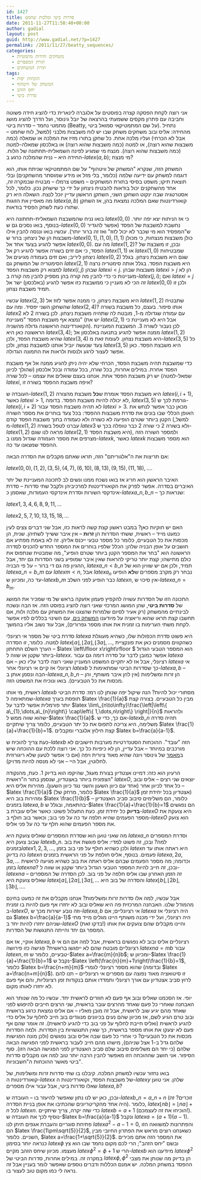 ```yaml
---
id: 1427
title: סדרות ביטי ומלכות שחמט
date: 2011-11-27T11:58:48+00:00
author: gadial
layout: post
guid: http://www.gadial.net/?p=1427
permalink: /2011/11/27/beatty_sequences/
categories:
  - משחקים וחידות מתמטיות
  - תורת המספרים
  - תורת המשחקים
tags:
  - הוכחות יפות
  - המשחק של וויטהוף
  - יחס הזהב
  - סדרת ביטי
---
```

אני רוצה לקחת הפסקה קצרה בפוסטים על אלגברה לינארית כדי להציג חידה פשוטה וחביבה עם פתרון מקסים ששמעתי בהרצאה של יובל גינוסר, ועל הדרך להציג מושג מתמטי נחמד &#8211; סדרות ביטי (Beatty, על שם המתמטיקאי סמואל ביטי). נתחיל מהחידה: אליס ובוב משחקים משחק שבו יש לוח משבצות מלבני (למשל, לוח שחמט &#8211; אבל לא הכרחי) ועליו מלכה אחת. כל שחקן בתורו מזיז את המלכה או שמאלה (כמה משבצות שהוא רוצה), או למטה (כמה משבצות שהוא רוצה) או באלכסון שמאלה-למטה (כמה משבצות שהוא רוצה). מנצח מי שמגיע לפינה השמאלית-תחתונה של הלוח. החידה היא &#8211; נניח שהמלכה כרגע ב-$latex \left(a,b\right)$; מי מנצח?

המשחק הזה, שנקרא "המשחק של וויטהוף" על שם המתמטיקאי שניתח אותו, הוא דוגמה למשחק עם ידיעה שלמה (כלומר, בלי מזל או מידע שמוסתר מהשחקנים) ובלי תוצאת תיקו; משפט בסיסי בתורת המשחקים &#8211; משפט צרמלו &#8211; מבטיח שבמקרה זה, אחד מהשחקנים יכול בודאות להבטיח ניצחון על ידי כך שישחק נכון. כלומר, לכל אסטרטגיה שבה ינקוט השחקן השני, השחקן הראשון עדיין יוכל לנצח. השאלה היא רק מה מאפיין את הזוגות $latex \left(a,b\right)$ קואורדינטות שאם המלכה נמצאת בהן, אז השחקן שתורו כעת לשחק הפסיד בודאות.

בואו נניח שהמשבצת השמאלית-תחתונה היא $latex \left(0,0\right)$ כי אז הניתוח יצא יפה יותר. בנוסף, בואו נסכים גם ש-$latex \left(0,0\right)$ נחשבת למשבצת של הפסד (אפשר להגדיר ש"המפסיד הוא מי שכבר לא יכול לזוז" ואז זה ברור יותר). עכשיו בואו וננסה להבין אילו משבצות הן של ניצחון: ברור ש-$latex \left(0,1\right),\left(1,0\right),\left(1,1\right)$ כולן משבצות מנצחות, כי מכולן אפשר להגיע בצעד אחד אל $latex \left(0,0\right)$. מה עם $latex \left(1,2\right)$? ובכן, זו משבצת של הפסד, כי אם זזים בשורה אפשר להגיע רק אל $latex \left(1,1\right)$ או $latex \left(1,0\right)$ שמבטיחות ניצחון ליריב; ואם זזים בעמודה מגיעים אל $latex \left(0,2\right)$ שגם היא משבצת ניצחון. בגלל הסימטריה של המשחק גם $latex \left(2,1\right)$ היא משבצת הפסד. בגלל אותה סימטריה נרצה למצוא רק משבצות הפסד $latex \left(i,j\right)$ שבהן $latex i<j$. משבצות שבהן $latex i>j$ הן לא מעניינות כי כדי להבין מה קורה בהן מספיק להבין מה קורה ב-$latex \left(j,i\right)$; ואם $latex i=j$ זה הכי לא מעניין כי ממשבצת כזו אפשר להגיע (באלכסון) ישר אל $latex \left(0,0\right)$ ולכן זו תמיד משבצת נצחון.

עכשיו $latex \left(2,3\right)$ היא משבצת ניצחון, כי ממנה אפשר לזוז אל $latex \left(1,2\right)$ שתבטיח שהשחקן השני יפסיד. ומה עם $latex \left(2,4\right)$? אותו סיפור. בעצם, כל משבצת בשורה $latex 2$ עם עמודה שגדולה מ-1, מובטח לה שתהיה משבצת ניצחון. לכן בשורה 2 לא נמצא אף משבצת הפסד "מעניינת" (יש את $latex \left(2,1\right)$ אבל היא לא מעניינת כי הקואורדינטה הראשונה גדולה מהשניה). לכן נעבור לשורה 3. המשבצת המעניינת הראשונה כאן היא $latex \left(3,4\right)$; ממנה אפשר להגיע בתנועה באלכסון אל $latex \left(1,2\right)$ שהיא משבצת הפסד, ולכן $latex \left(3,4\right)$ היא משבצת נצחון. לעומת זאת מ-$latex \left(3,5\right)$ כל צעד שנעשה יוביל אותנו למשבצת נצחון, ולכן $latex \left(3,5\right)$ היא משבצת הפסד. כאן אפשר לעצור לרגע ולנסות ולראות את התמונה הגדולה.

כדי שמשבצת תהיה משבצת הפסד, הכרחי שלא יהיה ניתן להגיע ממנה אל אף משבצת הפסד אחרת. במילים אחרות, בכל שורה, בכל עמודה ובכל אלכסון (שהולך לכיוון שמאל-למטה) יש רק משבצת הפסד אחת. אנחנו בעצם שואלים את עצמנו &#8211; לכל שורה $latex i$, איפה משבצת ההפסד בשורה זו?

העובדה ש-$latex \left(1,2\right)$ היא משבצת הפסד אומרת ש**כל** משבצת מהצורה $latex \left(i,i+1\right)$, כאשר $latex i>1$, לא יכולה להיות משבצת הפסד. בדומה, $latex \left(3,5\right)$ גורמת לכך ש-$latex \left(i,i+2\right)$ לא תהיה משבצת הפסד עבור $latex i>3$. מכאן כבר אפשר לנחש את האופן הכללי שבו בונים את סדרת משבצות ההפסד: בכל צעד בוחרים את מספר השורה הקטן ביותר שטרם הופיעה לא כשורה ולא כעמודה בתוך משבצת הפסד קודם (למשל, מ-$latex \left(1,2\right)$ עברנו לטפל בשורה $latex 3$ ולא בשורה 2 כי שורה 2 כבר טופלה בכך ש-$latex \left(1,2\right)$ מראה לנו שגם $latex \left(2,1\right)$ היא משבצת הפסד), ולמספר השורה הזה מצרפים את מספר העמודה שגדול ממנו ב-$latex k$, כאשר $latex k$ הוא מספר משבצות ההפסד שמצאנו עד כה.

אם תריצות את ה"אלגוריתם" הזה, תראו שאתם מקבלים את הסדרה הבאה:

$latex \left(0,0\right),\left(1,2\right),\left(3,5\right),\left(4,7\right),\left(6,10\right),\left(8,13\right),\left(9,15\right),\left(11,18\right),\dots$.

האיבר הראשון הוא חריג אז בואו נשכח ממנו ונשים לב לתכונה המעניינת של יתר האיברים בסדרה. אפשר לפרק את הקואורדינטות למרכיביהן ולקבל שתי סדרות &#8211; סדרת אינדקסי השורות וסדרת אינדקסי העמודות, שאסמן כ-$latex a\_{n},b\_{n}$ &#8211; שנראות כך:

$latex 1,3,4,6,8,9,11,\dots$

$latex 2,5,7,10,13,15,18,\dots$

האם יש חוקיות כאן? במבט ראשון קצת קשה לראות כזו, אבל שני דברים צצים לעין כמעט מייד &#8211; ראשית, ששתי הסדרות הן **זרות** &#8211; אין איבר ששייך לשתיהן. שנית, הן מכסות את כל הטבעיים, כלומר כל מספר טבעי ייכנס אליהן. זה לא באמת מפתיע אם חושבים על אופן הבניה שלהן: הכלל שלפיו בוחרים את המספר החדש להכניס לסדרה הראשונה הוא "בחר את המספר הקטן ביותר שטרם הופיע", מה שמבטיח שנתפוס את כולם מתישהו; קצת יותר טריקי להראות שאין איבר שמופיע בשני הסדרות גם יחד, אבל ההגיון פה גם די ברור &#8211; על פי הבניה, $latex a\_{n}<b\_{n}$ תמיד, ולכן אם יש שוויון הוא של $latex a\_{n}=b\_{m}$ עם $latex m<n$, אבל $latex a_{n}$ נבחר רק מקרב מספרים ש**לא** הופיעו עד כה, ומכיוון ש-$latex b\_{m}$ כבר הופיע לפני השלב $latex n$, אין סיכוי ש-$latex a\_{n}=b_{m}$.

התכונה הזו של הסדרות עשויה להקפיץ פעמון אזעקה בראש של מי שמכיר את המושג של **סדרות ביטי**, שהן המושג המרכזי שאני רוצה להציג בפוסט הזה. אז הבה ונשכח לבינתיים מהמשחק (רק אעיר לסיום שלמרות שהצגנו את המשחק עם מלכה ולוח, אם תחשבו קצת תראו שהוא וריאציה על מיודענו [המשחק נים](http://www.gadial.net/?p=1069), עם השינוי בכללים לפיו אפשר לקחת משתי הערימות בו זמנית את אותו מספר גפרורים), אבל עוד נשוב אליו בהמשך.

סדרת ביטי של מספר אי רציונלי $latex a$ היא פשוט סדרת הכפולות שלו, כשהיא מעוגלת למטה. כלומר, זו הסדרה $latex \left\lfloor a\right\rfloor ,\left\lfloor 2a\right\rfloor ,\left\lfloor 3a\right\rfloor ,\dots$, כשהקווים מסמנים כאן את פונקציית הערך השלם התחתון &#8211; $latex \left\lfloor x\right\rfloor $ הוא המספר הטבעי הגדול ביותר שקטן או שווה ל-$latex x$. אפשר כמובן לדבר על סדרה דומה גם עבור $latex a$ רציונלי, אבל אז לא יתקיים המשפט המעניין שאני רוצה לדבר עליו כאן &#8211; אם $latex a$ אי רציונלי אז קיים אי רציונלי אחר $latex b$ כך שסדרות הביטי שמתאימות ל-$latex a,b$ &#8211; הבה ונסמן אותן ב-$latex a\_{n},b\_{n}$ &#8211; הן זרות ומשלימות (אין להן איבר משותף, והן מכסות את כל הטבעיים). בואו ונוכיח את המשפט הזה.

ראשית, מי אותו $latex b$ מסתורי יכול להיות? הנה שיקול יפה שנותן לנו רמז: סדרת הביטי שמתאימה ל-$latex a$ תופסת בערך $latex \frac{1}{a}$ מבין כל הטבעיים. בצורה קצת יותר פורמלית אפשר לדבר על $latex \lim\_{n\to\infty}\frac{\left|\left\{ a\_{1},\dots,a\_{n}\right\} \cap\left\{ 1,\dots,n\right\} \right|}{n}$ ולהראות שהוא שווה ממש ל-$latex \frac{1}{a}$. אם כך, כדי ש-$latex b\_{n}$ תהיה סדרה משלימה, היא צריכה לתפוס את כל יתר הטבעיים, כלומר צריך שיתקיים $latex \frac{1}{a}+\frac{1}{b}=1$. קצת חילוץ אלגברי ומקבלים $latex b=\frac{a}{a-1}$.

כעת צריך להוכיח ש-$latex b$ הזה "עובד". ההוכחות הסטנדרטיות מערבות חישובים לא מורכבים במיוחד &#8211; אבל עדיין, הן לא כיפיות כל כך. אני רוצה ללכת עם ההוכחה שיש ב[מאמר](http://arxiv.org/abs/1103.5198) של גינוסר ויונה שהיא מאוד ציורית ויפה (אם כי אפשר לטעון שלא ריגורוזית לחלוטין, אבל היי &#8211; אני לא מנסה להיות מדויק).

הרעיון הוא כזה: דמיינו אצטדיון בצורת מעגל, שהיקפו הוא בדיוק 1. כעת, מהנקודה הצפונית ביותר באצטדיון, שנסמן בתור ה"ראשית" $latex O$, יוצאים שני רצים &#8211; אליס ובוב &#8211; כל אחד לכיוון אחר (אחד עם כיוון השעון והשני נגד כיוון השעון). מהירות אליס היא $latex \frac{1}{a}$ (כלומר, מרחק של $latex \frac{1}{a}$ אצטדיון בכל יחידת זמן) ומהירות בוב היא $latex \frac{1}{b}$ &#8211; כלומר, הם משלימים סיבוב סביב האצטדיון בזמנים $latex a,b$ בהתאמה, ובגלל ש-$latex \frac{1}{a}+\frac{1}{b}=1$ הם נפגשים **בדיוק** כל יחידת זמן. כעת התעלול פשוט: כאשר אליס עוברת ב-$latex O$ היא צועקת את מספר הפעמים שהיא חלפה עד כה על פני בוב; וכאשר בוב חולף ב-$latex O$ הוא צועק את מספר הפעמים שהוא חלף עד כה על פני אליס.

מה שאני טוען הוא שסדרת המספרים שאליס צועקת היא $latex a\_{n}$ וסדרת המספרים שבוב צועק היא $latex b\_{n}$. למה? ובכן, זה פשוט למדי: אליס פוגשת את בוב בזמנים$latex 1,2,3,\dots$, ולכן כשהיא חולף על פני בוב בזמן $latex n$ היא ראתה אותו עד כה בדיוק $latex n$ פעמים. בנוסף, אליס חולפת על פני הראשית בזמנים $latex a,2a,3a,\dots$ וכדומה; מה מספר הפעמים שבהם אליס ראתה את בוב כשהיא מגיעה לראשית בזמן $latex na$? ובכן, זה חייב להיות המספר הטבעי הגדול ביותר שקטן או שווה ל-$latex na$ &#8211; זה הזמן האחרון שבו אליס חלפה על פני בוב. לכן הסדרה של המספרים שאליס צועקת היא $latex \left\lfloor a\right\rfloor ,\left\lfloor 2a\right\rfloor ,\left\lfloor 3a\right\rfloor ,\dots$ והסדרה של בוב היא $latex \left\lfloor b\right\rfloor ,\left\lfloor 2b\right\rfloor ,\left\lfloor 3b\right\rfloor ,\dots$.

אבל עכשיו, למה אלו סדרות זרות ומשלימות? אנחנו מקבלים את זה כמעט בחינם מהמודל שלנו. האבחנה המרכזית פה היא שאליס ובוב לא יחזרו אף פעם להיות בו זמנית ב-$latex O$, וזה נובע ישירות מכך ש-$latex a,b$ אי רציונליים; אם $latex a$ היה רציונלי אז גם $latex b=\frac{a}{a-1}$ היה רציונלי, ועל ידי מכנה משותף היינו מגלים מייד מתי שניהם יחזרו להיות יחד ב-$latex O$ (בדקו זאת!) והיינו מקבלים שהם צועקים את אותו המספר גם יחד והייתה התנגשות של הסדרות.

אוקיי, אז אם $latex a,b$ רציונליים אליס ובוב לא נפגשים בראשית, אבל למה אם הם אי רציונליים מובטח שהם לא ייפגשו בראשית? פגישה כזו פירושה $latex na=mb$ עבור $latex n,m$ טבעיים, כלומר ש-$latex a=\frac{m}{n}b$; ומכיוון ש-$latex \frac{1}{a}+\frac{1}{b}=1$ נקבל ש-$latex \left(\frac{n}{m}+1\right)\frac{1}{b}=1$, כלומר $latex b=\frac{n+m}{m}$ שהוא מספר רציונלי לגמרי (ובדומה $latex a=\frac{n+m}{n}$). זו סיטואציה מאוד נפוצה עם מספרים אי רציונליים &#8211; תנו להם לרוץ סביב אצטדיון עם אורך רציונלי ותמדדו אותם בנקודות זמן רציונליות, והם אף פעם לא יחזרו לאותו מקום.

יופי. אז הסכמנו שאליס ובוב אף פעם לא חוזרים לראשית יחד. עכשיו כל מה שנותר הוא האבחנה שאחרי כל פעם שאחד מהרצים עובר בראשית, שני הרצים חייבים להיפגש לפני שאחד מהם יגיע שוב לראשית, אבל זה מובן מאליו &#8211; אם אליס נמצאת כרגע בראשית ובוב טרם הגיע לשם, אז מכיוון שהם נעים בכיוונים מנוגדים בוב חייב לחלוף על אליס כדי להגיע לראשית (ואליס חייבת לחלוף על פני בוב כדי להגיע לראשית). זה אומר שהם אף פעם לא יצעקו את אותו מספר בראשית, כך שאין התנגשויות בין הסדרות. ולמה הסדרות מכסות את כל הטבעיים? כי אחרי כל פעם שבה אליס ובוב נפגשים (ולכן מונה הפגישות שלהם גדל ב-1 אצל שניהם), מישהו מהם חייב לעבור בראשית לפני הפגישה הבאה שלהם (כי יחד הם משלימים סיבוב שלם סביב האצטדיון לפני הפגישה הבאה הזו). סוף הסיפור. אני חושב שההוכחה הזו מאפשר להבין הרבה יותר טוב למה אנו מקבלים סדרות ביטי מאשר ההוכחות ה"חשבוניות".

בואו נחזור עכשיו למשחק המלכה. קיבלנו בו שתי סדרות זרות ומשלימות, של קואורדינטות ה-$latex x$ של משבצות הפסד, וקואורדינטות ה-$latex y$ שלהן. אני טוען שאלו סדרות ביטי, אבל עבור אילו מספרים $latex a,b$?

ובכן, כאן יש לנו נתון שאפשר להיעזר בו &#8211; העובדה ש-$latex b\_{n}=a\_{n}+n$ (זוכרים? זה היה אחד מהקריטריונים שהכתיבו את אופן בניית הסדרה). כלומר, $latex \left\lfloor nb\right\rfloor =\left\lfloor na\right\rfloor +n$ לכל $latex n$. כדי שזה יקרה, צריך שיתקיים $latex b=a+1$ (הוכיחו את זה לעצמכם!). נוסיף לכך את העובדה ש-$latex b=\frac{a}{a-1}$ ונקבל $latex a=\left(a+1\right)\left(a-1\right)$. פתיחת סוגריים והעברת אגפים תיתן לנו $latex a^{2}-a-1=0$, והפתרונות למשוואה הזו הם $latex \frac{1\pm\sqrt{5}}{2}$, כשאנחנו רוצים מראש את הפתרון החיובי מבין השניים. כלומר, $latex a=\frac{1+\sqrt{5}}{2}$. את המספר הזה אתם מכירים כנראה יותר בסימון $latex \phi$ ובשם "יחס הזהב"; הרי לכם מקום נחמד שבו הוא צץ מעצמו. מכיוון שיחס הזהב מקיים $latex \phi^{2}=\phi+1$ הרי ש-$latex b$ מיודענו הוא $latex \phi^{2}$ במקרה זה. במילים אחרות, סדרות הביטי של $latex \phi,\phi^{2}$ הן בדיוק מה שנותן את מצבי ההפסד במשחק המלכה. יש אמנם הכללות ודברים נוספים שאפשר לומר בעניין אבל זה נראה לי כמו מקום טוב לעצור בו.